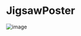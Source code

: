 # JigsawPoster
![image](https://github.com/yanyinan/JigsawPoster/blob/master/app/src/main/res/drawable/%E5%BD%95%E5%B1%8F%E4%B8%93%E5%AE%B6170901115542~4.gif)
